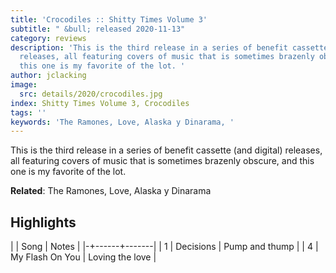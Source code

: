 ```yaml
---
title: 'Crocodiles :: Shitty Times Volume 3'
subtitle: " &bull; released 2020-11-13"
category: reviews
description: 'This is the third release in a series of benefit cassette (and digital)
  releases, all featuring covers of music that is sometimes brazenly obscure, and
  this one is my favorite of the lot. '
author: jclacking
image:
  src: details/2020/crocodiles.jpg
index: Shitty Times Volume 3, Crocodiles
tags: ''
keywords: 'The Ramones, Love, Alaska y Dinarama, '
---
```

This is the third release in a series of benefit cassette (and digital) releases, all featuring covers of music that is sometimes brazenly obscure, and this one is my favorite of the lot. <!--more-->

**Related**: The Ramones, Love, Alaska y Dinarama

## Highlights

| | Song | Notes |
|-+------+-------|
| 1 | Decisions | Pump and thump |
| 4 | My Flash On You | Loving the love |

